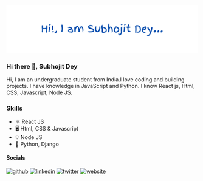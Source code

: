 ![](https://github.com/Subhojit-Dey1234/Subhojit-Dey1234/blob/main/Hi!%2C%20I%20am%20Subhojit%20Dey.png)

### Hi there 👋, Subhojit Dey

Hi, I am an undergraduate student from India.I love coding and building projects. I have knowledge in JavaScript and Python. I know React js, Html, CSS, Javascript, Node JS.

### Skills
- ⚛ React JS
- 🖥 Html, CSS & Javascript
- 💡 Node JS
- 🐍 Python, Django

#### Socials
[<img src='https://cdn.jsdelivr.net/npm/simple-icons@3.0.1/icons/github.svg' alt='github' height='40'>](https://github.com/Subhojit-Dey1234)  [<img src='https://cdn.jsdelivr.net/npm/simple-icons@3.0.1/icons/linkedin.svg' alt='linkedin' height='40'>](https://www.linkedin.com/in/subhojit-dey-09/)  [<img src='https://cdn.jsdelivr.net/npm/simple-icons@3.0.1/icons/twitter.svg' alt='twitter' height='40'>](https://twitter.com/thesubhojitdey)  [<img src='https://cdn.jsdelivr.net/npm/simple-icons@3.0.1/icons/icloud.svg' alt='website' height='40'>](subhojit.co.in)  
